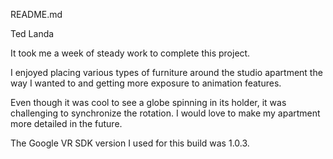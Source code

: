 README.md

Ted Landa

It took me a week of steady work to complete this project. 

I enjoyed placing various types of furniture around the studio apartment the way I wanted to and getting more exposure to animation features. 

Even though it was cool to see a globe spinning in its holder, it was challenging to synchronize the rotation. 
I would love to make my apartment more detailed in the future. 

The Google VR SDK version I used for this build was 1.0.3.
